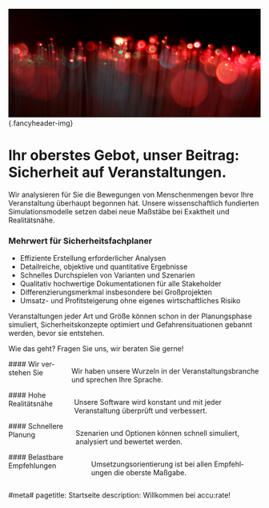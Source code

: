 ![](/img/accurate-bild-start.jpg) {.fancyheader-img}
<div class="fancyheader"><h1><span>
Ihr oberstes Gebot, unser Beitrag:
Sicherheit auf Veranstaltungen.
</span></h1></div>

Wir analysieren für Sie die Bewegungen von Menschenmengen bevor Ihre Veranstaltung überhaupt begonnen hat. Unsere wissenschaftlich fundierten Simulationsmodelle setzen dabei neue Maßstäbe bei Exaktheit und Realitätsnähe.


### Mehrwert für Sicherheitsfachplaner

- Effiziente Erstellung erforderlicher Analysen
- Detailreiche, objektive und quantitative Ergebnisse
- Schnelles Durchspielen von Varianten und Szenarien
- Qualitativ hochwertige Dokumentationen für alle Stakeholder
- Differenzierungsmerkmal insbesondere bei Großprojekten
- Umsatz- und Profitsteigerung ohne eigenes wirtschaftliches Risiko


Veranstaltungen jeder Art und Größe können schon in der Planungsphase simuliert, Sicherheitskonzepte optimiert und Gefahrensituationen gebannt werden, bevor sie entstehen.

Wie das geht? Fragen Sie uns, wir beraten Sie gerne!


<div class="leistungsbox three columns alpha border" markdown="1">
#### Wir ver&shy;stehen Sie

Wir haben unsere Wur&shy;zeln in der Ver&shy;an&shy;stal&shy;tungs&shy;bran&shy;che und sprechen Ihre Sprache.
</div>

<div class="leistungsbox three columns border" markdown="1">
#### Hohe Realitäts&shy;nähe

Unsere Software wird konstant und mit jeder Veranstaltung überprüft und	verbessert.
</div>

<div class="leistungsbox three columns border" markdown="1">
#### Schnellere Planung

Szenarien und Optionen können schnell simuliert, analysiert und bewertet werden.
</div>

<div class="leistungsbox three columns omega border" markdown="1">
#### Belastbare Empfehlungen

Um&shy;setz&shy;ungs&shy;orien&shy;tier&shy;ung ist bei allen Em&shy;pfehl&shy;ungen die oberste Maß&shy;gabe.
</div>


#meta#
pagetitle: Startseite
description: Willkommen bei accu:rate!
